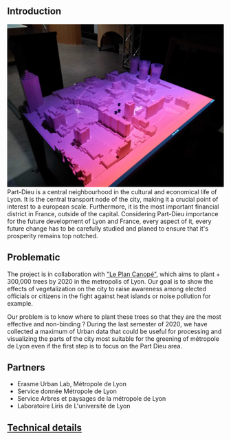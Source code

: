 ## Introduction
![](PartDieuModel/SansProjection.jpg)
Part-Dieu is a central neighbourhood in the cultural and economical life of Lyon. It is the central transport node of the city, making it a crucial point of interest to a european scale. Furthermore, it is the most important financial district in France, outside of the capital. Considering Part-Dieu importance for the future development of Lyon and France, every aspect of it, every future change has to be carefully studied and planed to ensure that it's prosperity remains top notched.

## Problematic

The project is in collaboration with ["Le Plan Canopé"](https://blogs.grandlyon.com/developpementdurable/en-actions/dispositifs-partenariaux/plan-canopee-larbre-au-service-du-climat-urbain/), which aims to plant + 300,000 trees by 2020 in the metropolis of Lyon.
Our goal is to show the effects of vegetalization on the city to raise awareness among elected officials or citizens in the fight against heat islands or noise pollution for example. 

Our problem is to know where to plant these trees so that they are the most effective and non-binding ? During the last semester of 2020, we have collected a maximum of Urban data that could be useful for processing and visualizing the parts of the city most suitable for the greening of métropole de Lyon even if the first step is to focus on the Part Dieu area.

## Partners
 * Erasme Urban Lab, Métropole de Lyon
 * Service donnée Métropole de Lyon 
 * Service Arbres et paysages de la métropole de Lyon
 * Laboratoire Liris de L'université de Lyon

## [Technical details](technical_details)

